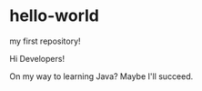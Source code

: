 # hello-world
my first repository!

Hi Developers!

On my way to learning Java?
Maybe I'll succeed.
